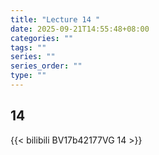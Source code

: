 ```yaml
---
title: "Lecture 14 "
date: 2025-09-21T14:55:48+08:00
categories: ""
tags: ""
series: ""
series_order: ""
type: ""
---
```


## 14 

{{< bilibili BV17b42177VG 14 >}}


